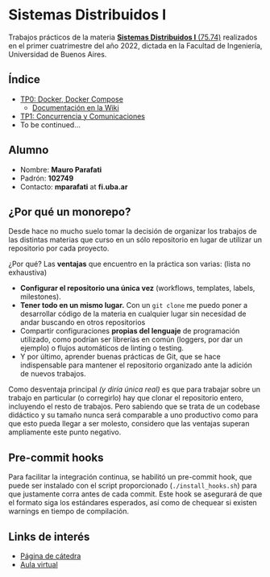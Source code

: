 # Sistemas Distribuidos I

Trabajos prácticos de la materia [**Sistemas Distribuidos I** (75.74)](https://campus.fi.uba.ar/course/view.php?id=2008) realizados en el primer cuatrimestre del año 2022, dictada en la Facultad de Ingeniería, Universidad de Buenos Aires.

## Índice

- [TP0: Docker, Docker Compose](./TP0)
  - [Documentación en la Wiki](https://github.com/mauro7x/distribuidos/wiki)
- [TP1: Concurrencia y Comunicaciones](./TP1)
- To be continued...

## Alumno

- Nombre: **Mauro Parafati**
- Padrón: **102749**
- Contacto: **mparafati** at **fi.uba.ar**

## ¿Por qué un monorepo?

Desde hace no mucho suelo tomar la decisión de organizar los trabajos de las distintas materias que curso en un sólo repositorio en lugar de utilizar un repositorio por cada proyecto.

¿Por qué? Las **ventajas** que encuentro en la práctica son varias: (lista no exhaustiva)

- **Configurar el repositorio una única vez** (workflows, templates, labels, milestones).
- **Tener todo en un mismo lugar.** Con un `git clone` me puedo poner a desarrollar código de la materia en cualquier lugar sin necesidad de andar buscando en otros repositorios
- Compartir configuraciones **propias del lenguaje** de programación utilizado, como podrían ser librerías en común (loggers, por dar un ejemplo) o flujos automáticos de linting o testing.
- Y por último, aprender buenas prácticas de Git, que se hace indispensable para mantener el repositorio organizado ante la adición de nuevos trabajos.

Como desventaja principal _(y diría única real)_ es que para trabajar sobre un trabajo en particular (o corregirlo) hay que clonar el repositorio entero, incluyendo el resto de trabajos. Pero sabiendo que se trata de un codebase didáctico y su tamaño nunca será comparable a uno productivo como para que esto pueda llegar a ser molesto, considero que las ventajas superan ampliamente este punto negativo.

## Pre-commit hooks

Para facilitar la integración continua, se habilitó un pre-commit hook, que puede ser instalado con el script proporcionado (`./install_hooks.sh`) para que justamente corra antes de cada commit. Este hook se asegurará de que el formato siga los estándares esperados, así como de chequear si existen warnings en tiempo de compilación.

## Links de interés

- [Página de cátedra](https://campus.fi.uba.ar/course/view.php?id=2008)
- [Aula virtual](https://campus.fi.uba.ar/course/view.php?id=761)
